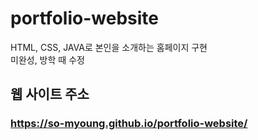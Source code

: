 # portfolio-website
HTML, CSS, JAVA로 본인을 소개하는 홈페이지 구현<br>
미완성, 방학 때 수정

## 웹 사이트 주소
### https://so-myoung.github.io/portfolio-website/
